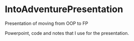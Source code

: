 # IntoAdventurePresentation
Presentation of moving from OOP to FP

Powerpoint, code and notes that I use for the presentation.
